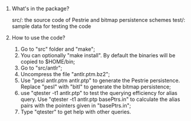 1. What's in the package?
   
   src/:	the source code of Pestrie and bitmap persistence schemes
   test/:   	sample data for testing the code


2. How to use the code?
   
   1. Go to "src" folder and "make";
   2. You can optionally "make install". By default the binaries will be copied to $HOME/bin;
   3. Go to "src/antlr";
   4. Uncompress the file "antlr.ptm.bz2";
   5. Use "pesI antlr.ptm antlr.ptp" to generate the Pestrie persistence. Replace "pesI" with "bitI" to generate the bitmap persistence;
   6. use "qtester -t1 antlr.ptp" to test the querying efficiency for alias query. Use "qtester -t1 antlr.ptp basePtrs.in" to calculate the alias pairs with the pointers given in "basePtrs.in";
   7. Type "qtester" to get help with other queries.
